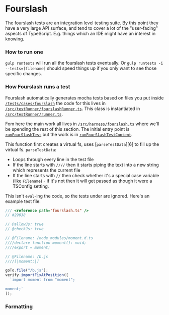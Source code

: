 # Fourslash

The fourslash tests are an integration level testing suite. By this point they have a very large API surface, and
tend to cover a lot of the "user-facing" aspects of TypeScript. E.g. things which an IDE might have an interest in
knowing.

### How to run one

`gulp runtests` will run all the fourslash tests eventually. Or `gulp runtests -i --tests=[filename]` should speed
things up if you only want to see those specific changes.

### How Fourslash runs a test

Fourslash automatically generates mocha tests based on files you put inside [`/tests/cases/fourslash`][0] the code
for this lives in [`/src/testRunner/fourslashRunner.ts`][1]. This class is instantiated in
[`/src/testRunner/runner.ts`][2].

Fom here the main work all lives in [`/src/harness/fourslash.ts`][3] where we'll be spending the rest of this
section. The initial entry point is [`runFourSlashTest`][4] but the work is in [`runFourSlashTestContent`][5].

This function first creates a virtual fs, uses [`parseTestData`][6] to fill up the virtual fs. `parseTestData`:

- Loops through every line in the test file
- If the line starts with `////` then it starts piping the text into a new string which represents the current
  file
- If the line starts with `//` then check whether it's a special case variable (like `Filename`) - if it's not
  then it will get passed as though it were a TSConfig setting.

This isn't `eval`-ing the code, so the tests under are ignored. Here's an example test file:

```ts
/// <reference path="fourslash.ts" />
// #29038

// @allowJs: true
// @checkJs: true

// @Filename: /node_modules/moment.d.ts
////declare function moment(): void;
////export = moment;

// @Filename: /b.js
////[|moment;|]

goTo.file("/b.js");
verify.importFixAtPosition([
  `import moment from "moment";

moment;`
]);
```

### Formatting

<!-- prettier-ignore-start -->
[0]: https://github.com/microsoft/TypeScript/blob/master/src/testRunner/fourslashRunner.ts
[1]: https://github.com/microsoft/TypeScript/blob/master/tests/cases/fourslash
[2]: https://github.com/microsoft/TypeScript/blob/master/src/testRunner/runner.ts
[3]: https://github.com/microsoft/TypeScript/blob/master/src/harness/fourslashImpl.ts
[4]: <src/harness/fourslashImpl.ts - function runFourSlashTest(>
[5]: <src/harness/fourslashImpl.ts - function runFourSlashTestContent(>
[5]: <src/harness/fourslashImpl.ts - function parseTestData(>
<!-- prettier-ignore-end -->
